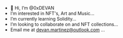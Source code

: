 - 👋 Hi, I’m @0xDEVAN
- I’m interested in NFT's, Art and Music...
- I’m currently learning Solidity...
- I’m looking to collaborate on and NFT collections...
- Email me at devan.martinez@outlook.com ...

<!---
0xDEVAN/0xDEVAN is a ✨ special ✨ repository because its `README.md` (this file) appears on your GitHub profile.
You can click the Preview link to take a look at your changes.
--->
